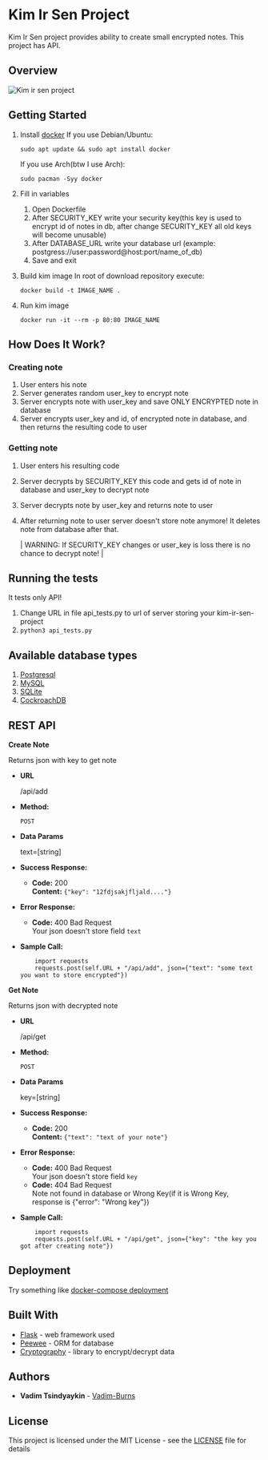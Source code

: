 # Kim Ir Sen Project
Kim Ir Sen project provides ability to create small encrypted notes.
This project has API.

## Overview

![Kim ir sen project](https://i.imgur.com/pg5GC6v.gif)

## Getting Started
1. Install [docker](https://docs.docker.com/install/) 
    If you use Debian/Ubuntu:
    ```
    sudo apt update && sudo apt install docker
    ```
    If you use Arch(btw I use Arch):
    ```
    sudo pacman -Syy docker
    ```

2. Fill in variables
    1. Open Dockerfile
    2. After SECURITY_KEY write your security key(this key is used to encrypt id of notes in db, after change SECURITY_KEY all old keys will become unusable)
    3. After DATABASE_URL write your database url (example: postgress://user:password@host:port/name_of_db)
    4. Save and exit

3. Build kim image
    In root of download repository execute:
    ```
    docker build -t IMAGE_NAME .
    ```

4. Run kim image
    ```
    docker run -it --rm -p 80:80 IMAGE_NAME
    ```

## How Does It Work?
### Creating note
1. User enters his note
2. Server generates random user_key to encrypt note
3. Server encrypts note with user_key and save ONLY ENCRYPTED note in database
4. Server encrypts user_key and id, of encrypted note in database, and then returns the resulting code to user

### Getting note
1. User enters his resulting code
2. Server decrypts by SECURITY_KEY this code and gets id of note in database and user_key to decrypt note
3. Server decrypts note by user_key and returns note to user
4. After returning note to user server doesn't store note anymore! It deletes note from database after that.

    | WARNING: If SECURITY_KEY changes or user_key is loss there is no chance to decrypt note! |

## Running the tests
It tests only API!
1. Change URL in file api_tests.py to url of server storing your kim-ir-sen-project
2. ```python3 api_tests.py```

## Available database types
1. [Postgresql](https://www.postgresql.org/)
2. [MySQL](https://www.mysql.com/)
3. [SQLite](https://www.sqlite.org/index.html)
4. [CockroachDB](https://www.cockroachlabs.com/)

## REST API
**Create Note**

Returns json with key to get note

* **URL**

  /api/add

* **Method:**

  `POST`
  

* **Data Params**

  text=[string]
  
 
* **Success Response:**

  * **Code:** 200 <br />
    **Content:** `{"key": "12fdjsakjfljald...."}`
 
* **Error Response:**

  * **Code:** 400 Bad Request <br />
    Your json doesn't store field `text`

* **Sample Call:**

  ```python3
      import requests
      requests.post(self.URL + "/api/add", json={"text": "some text you want to store encrypted"})
  ```

**Get Note**

Returns json with decrypted note

* **URL**

  /api/get

* **Method:**

  `POST`
  

* **Data Params**

  key=[string]
  
 
* **Success Response:**

  * **Code:** 200 <br />
    **Content:** `{"text": "text of your note"}`
 
* **Error Response:**

  * **Code:** 400 Bad Request <br />
    Your json doesn't store field `key` 
  * **Code:** 404 Bad Request <br />
    Note not found in database or Wrong Key(if it is Wrong Key, response is {"error": "Wrong key"})

* **Sample Call:**

  ```python3
      import requests
      requests.post(self.URL + "/api/get", json={"key": "the key you got after creating note"})
  ```

## Deployment
Try something like [docker-compose deployment](https://testdriven.io/blog/dockerizing-flask-with-postgres-gunicorn-and-nginx/)

## Built With
* [Flask](https://flask.palletsprojects.com/en/1.1.x/) - web framework used
* [Peewee](http://docs.peewee-orm.com/en/latest/peewee/quickstart.html) - ORM for database
* [Cryptography](https://cryptography.io/en/latest/) - library to encrypt/decrypt data

## Authors
* **Vadim Tsindyaykin** - [Vadim-Burns](https://github.com/Vadim-Burns)


## License
This project is licensed under the MIT License - see the [LICENSE](LICENSE) file for details
